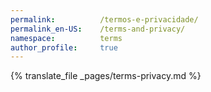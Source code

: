 ```yaml
---
permalink:          /termos-e-privacidade/
permalink_en-US:    /terms-and-privacy/
namespace:          terms
author_profile:     true
---
```

{% translate_file _pages/terms-privacy.md %}
